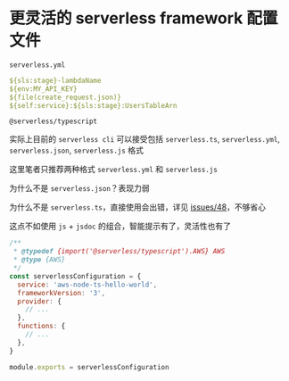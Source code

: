 # 更灵活的 serverless framework 配置文件

`serverless.yml`

```yml
${sls:stage}-lambdaName
${env:MY_API_KEY}
${file(create_request.json)}
${self:service}:${sls:stage}:UsersTableArn
```

`@serverless/typescript`

实际上目前的 `serverless cli` 可以接受包括 `serverless.ts`, `serverless.yml`, `serverless.json`, `serverless.js` 格式

这里笔者只推荐两种格式 `serverless.yml` 和 `serverless.js`

为什么不是 `serverless.json`？表现力弱

为什么不是 `serverless.ts`，直接使用会出错，详见 [issues/48](https://github.com/serverless/typescript/issues/48)，不够省心

这点不如使用 `js` + `jsdoc` 的组合，智能提示有了，灵活性也有了

```js
/**
 * @typedef {import('@serverless/typescript').AWS} AWS
 * @type {AWS}
 */
const serverlessConfiguration = {
  service: 'aws-node-ts-hello-world',
  frameworkVersion: '3',
  provider: {
    // ...
  },
  functions: {
    // ...
  },
}

module.exports = serverlessConfiguration
```

